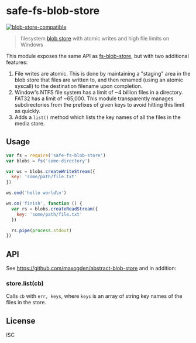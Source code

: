 # safe-fs-blob-store

[![blob-store-compatible](https://raw.githubusercontent.com/maxogden/abstract-blob-store/master/badge.png)](https://github.com/maxogden/abstract-blob-store)

> filesystem [blob store](https://github.com/maxogden/abstract-blob-store) with atomic writes and high file limits on Windows

This module exposes the same API as
[fs-blob-store](https://github.com/mafintosh/fs-blob-store), but with two
additional features:

1. File writes are atomic. This is done by maintaining a "staging" area in the
   blob store that files are written to, and then renamed (using an atomic
   syscall) to the destination filename upon completion.
2. Window's NTFS file system has a limit of ~4 billion files in a directory.
   FAT32 has a limit of ~65,000. This module transparently manages
   subdirectories from the prefixes of given keys to avoid hitting this limit as
   quickly.
3. Adds a `list()` method which lists the key names of all the files in the
   media store.

## Usage

``` js
var fs = require('safe-fs-blob-store')
var blobs = fs('some-directory')

var ws = blobs.createWriteStream({
  key: 'some/path/file.txt'
})

ws.end('hello world\n')

ws.on('finish', function () {
  var rs = blobs.createReadStream({
    key: 'some/path/file.txt'
  })

  rs.pipe(process.stdout)
})
```

## API

See https://github.com/maxogden/abstract-blob-store and in addition:

### store.list(cb)

Calls `cb` with `err, keys`, where `keys` is an array of string key names of the files in the store.

## License

ISC

